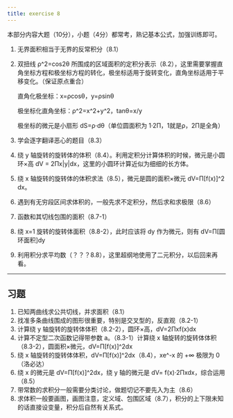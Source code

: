 ```yaml
---
title: exercise 8
---
```


本部分内容大题（10分），小题（4分）都常考，熟记基本公式，加强训练即可。

1. 无界面积相当于无界的反常积分（8.1）

2. 双扭线 ρ^2=cos2θ 所围成的区域面积的定积分表示（8.2），这里需要掌握直角坐标方程和极坐标方程的转化，极坐标适用于旋转变化，直角坐标适用于平移变化。（保证原点重合）

   直角化极坐标：x=ρcosθ，y=ρsinθ

   极坐标化直角坐标：ρ^2=x^2+y^2，tanθ=x/y

   极坐标的微元是小扇形 dS=ρ·dθ（单位圆面积为 1·2Π，1就是ρ，2Π是全角）

3. 学会逐字翻译恶心的题目（8.3）

4. 绕 y 轴旋转的旋转体的体积（8.4）。利用定积分计算体积的时候，微元是小圆环×高 dV = 2Πx\|y\|dx，这里的小圆环计算近似为细细的长方体。

5. 绕 x 轴旋转的旋转体的体积求法（8.5），微元是圆的面积×微元 dV=Π[f(x)]^2 dx。

6. 遇到有无穷段区间求体积的，一般先求不定积分，然后求和求极限（8.6）

7. 函数和其切线包围的面积（8.7-1）

8. 绕 x=1 旋转的旋转体面积（8.8-2），此时应该将 dy 作为微元，则有 dV=Π[圆环面积]dy

9. 利用积分求平均数（？？？8.8），这里超纲地使用了二元积分，以后回来再看。

---

## 习题

1. 已知两曲线求公共切线，并求面积（8.1）
2. 找准多条曲线围成的图形很重要，特别是交叉型的，反直观（8.2-1）
3. 计算绕 y 轴旋转的旋转体体积（8.2-2），圆环×高，dV=2Πxf(x)dx
4. 计算不定型二次函数记得带参数 a。（8.3-1）计算绕 x 轴旋转的旋转体体积（8.3-2），圆面积×微元，dV=Π[f(x)]^2dx
5. 绕 x 轴旋转的旋转体体积，dV=Π[f(x)]^2dx（8.4），xe^-x 的 +∞ 极限为 0（洛必达）
6. 绕 x 的微元是 dV=Π[f(x)]^2dx，绕 y 轴的微元是 dV= f(x)·2Πxdx，综合运用（8.5）
7. 带常数的求积分一般需要分类讨论，做题切记不要先入为主（8.6）
8. 求体积一般要画图，画图注意，定义域、包围区域（8.7），积分的上下限未知的话直接设变量，积分后自然有关系式。


